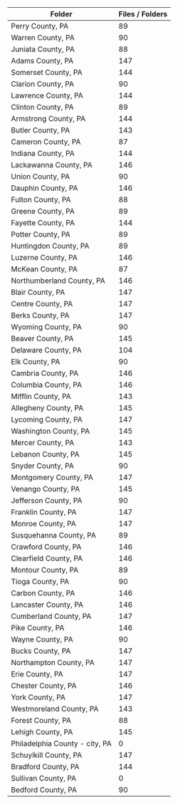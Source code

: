 | Folder                         |   Files / Folders |
|--------------------------------|-------------------|
| Perry County, PA               |                89 |
| Warren County, PA              |                90 |
| Juniata County, PA             |                88 |
| Adams County, PA               |               147 |
| Somerset County, PA            |               144 |
| Clarion County, PA             |                90 |
| Lawrence County, PA            |               144 |
| Clinton County, PA             |                89 |
| Armstrong County, PA           |               144 |
| Butler County, PA              |               143 |
| Cameron County, PA             |                87 |
| Indiana County, PA             |               144 |
| Lackawanna County, PA          |               146 |
| Union County, PA               |                90 |
| Dauphin County, PA             |               146 |
| Fulton County, PA              |                88 |
| Greene County, PA              |                89 |
| Fayette County, PA             |               144 |
| Potter County, PA              |                89 |
| Huntingdon County, PA          |                89 |
| Luzerne County, PA             |               146 |
| McKean County, PA              |                87 |
| Northumberland County, PA      |               146 |
| Blair County, PA               |               147 |
| Centre County, PA              |               147 |
| Berks County, PA               |               147 |
| Wyoming County, PA             |                90 |
| Beaver County, PA              |               145 |
| Delaware County, PA            |               104 |
| Elk County, PA                 |                90 |
| Cambria County, PA             |               146 |
| Columbia County, PA            |               146 |
| Mifflin County, PA             |               143 |
| Allegheny County, PA           |               145 |
| Lycoming County, PA            |               147 |
| Washington County, PA          |               145 |
| Mercer County, PA              |               143 |
| Lebanon County, PA             |               145 |
| Snyder County, PA              |                90 |
| Montgomery County, PA          |               147 |
| Venango County, PA             |               145 |
| Jefferson County, PA           |                90 |
| Franklin County, PA            |               147 |
| Monroe County, PA              |               147 |
| Susquehanna County, PA         |                89 |
| Crawford County, PA            |               146 |
| Clearfield County, PA          |               146 |
| Montour County, PA             |                89 |
| Tioga County, PA               |                90 |
| Carbon County, PA              |               146 |
| Lancaster County, PA           |               146 |
| Cumberland County, PA          |               147 |
| Pike County, PA                |               146 |
| Wayne County, PA               |                90 |
| Bucks County, PA               |               147 |
| Northampton County, PA         |               147 |
| Erie County, PA                |               147 |
| Chester County, PA             |               146 |
| York County, PA                |               147 |
| Westmoreland County, PA        |               143 |
| Forest County, PA              |                88 |
| Lehigh County, PA              |               145 |
| Philadelphia County - city, PA |                 0 |
| Schuylkill County, PA          |               147 |
| Bradford County, PA            |               144 |
| Sullivan County, PA            |                 0 |
| Bedford County, PA             |                90 |